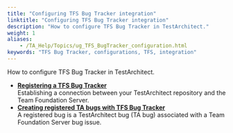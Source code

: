 ```yaml
--- 
title: "Configuring TFS Bug Tracker integration"
linktitle: "Configuring TFS Bug Tracker integration"
description: "How to configure TFS Bug Tracker in TestArchitect."
weight: 1
aliases: 
    - /TA_Help/Topics/ug_TFS_BugTracker_configuration.html
keywords: "TFS Bug Tracker, configurations, TFS, integration"
---
```


How to configure TFS Bug Tracker in TestArchitect.

-   **[Registering a TFS Bug Tracker](/TA_Help/Topics/ug_TFS_BugTracker_Registering_bugtracker.html)**  
Establishing a connection between your TestArchitect repository and the Team Foundation Server.
-   **[Creating registered TA bugs with TFS Bug Tracker](/TA_Help/Topics/ug_TFS_BugTracker_creatingTAbugs.html)**  
A registered bug is a TestArchitect bug \(TA bug\) associated with a Team Foundation Server bug issue.



